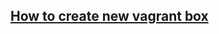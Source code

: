 ## [How to create new vagrant box](https://scotch.io/tutorials/how-to-create-a-vagrant-base-box-from-an-existing-one)


